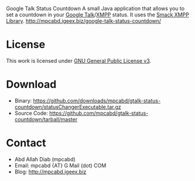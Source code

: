 Google Talk Status Countdown
A small Java application that allows you to set a countdown in your [Google Talk](http://www.google.com/talk/)/[XMPP](http://www.xmpp.org/) status.
It uses the [Smack XMPP Library](http://www.igniterealtime.org/downloads/index.jsp).
http://mpcabd.igeex.biz/google-talk-status-countdown/

#    License
This work is licensed under [GNU General Public License v3](http://www.gnu.org/licenses/gpl.txt).

#    Download
*    Binary:  		https://github.com/downloads/mpcabd/gtalk-status-countdown/statusChangerExecutable.tar.gz
*    Source Code:  	https://github.com/mpcabd/gtalk-status-countdown/tarball/master

#    Contact
*    Abd Allah Diab (mpcabd)
*    Email: 	mpcabd {AT} G Mail (dot) COM
*    Blog:	http://mpcabd.igeex.biz

